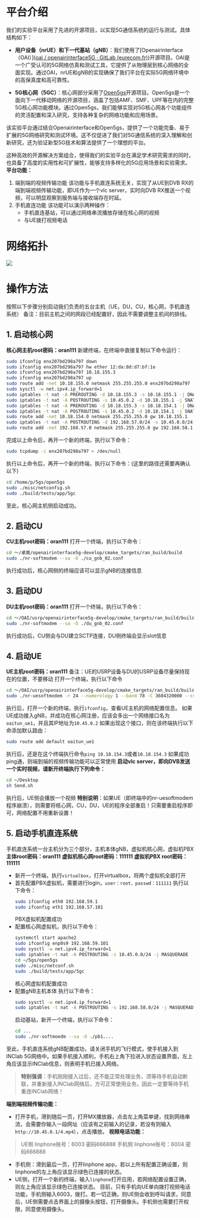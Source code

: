 # 平台介绍
我们的实验平台采用了先进的开源项目，以实现5G通信系统的运行与测试。具体结构如下：

- **用户设备（nrUE）和下一代基站（gNB）**：我们使用了[Openairinterface（OAI）]([oai / openairinterface5G · GitLab (eurecom.fr)](https://gitlab.eurecom.fr/oai/openairinterface5g))开源项目。OAI是一个广受认可的5G网络仿真和测试工具，它提供了从物理层到核心网络的全面实现。通过OAI，nrUE和gNB的实现确保了我们平台在实际5G网络环境中的高保真度和高可靠性。

- **5G核心网（5GC）**：核心网部分采用了[Open5gs]([open5gs.org](https://open5gs.org/))开源项目。Open5gs是一个面向下一代移动网络的开源项目，涵盖了包括AMF、SMF、UPF等在内的完整5G核心网功能模块。通过Open5gs，我们能够实现对5G核心网各个功能组件的灵活配置和深入研究，支持各种复杂的网络功能和应用场景。

该实验平台通过结合Openairinterface和Open5gs，提供了一个功能完备、易于扩展的5G网络研究和测试环境。这不仅促进了我们对5G通信系统的深入理解和创新研究，还为验证新型5G技术和算法提供了一个理想的平台。

这种高效的开源解决方案组合，使得我们的实验平台在满足学术研究需求的同时，也具备了高度的实用性和可扩展性，能够支持多样化的5G应用场景和实验需求。
**平台功能：**
1. 端到端的视频传输功能
	该功能与手机直连系统无关，实现了从UE到DVB RX的端到端视频传输功能，即UE作为一个vlc server，实时向DVB RX推送一个视频，可以明显观察到服务端与接收端存在时延。
2. 手机直连功能
	该功能可以演示两种操作：
	* 手机直连基站，可以通过网络串流播放存储在核心网的视频
	* 与UE拨打视频电话
# 网络拓扑
![](https://image-1301795790.cos.ap-shanghai.myqcloud.com/obidisian/%25E7%25BD%2591%25E7%25BB%259C%25E6%258B%2593%25E6%2589%2591.jpg)
# 操作方法
按照以下步骤分别启动我们负责的五台主机（UE，DU，CU，核心网，手机直连系统）
备注：目前主机之间的网段已经配置好，因此不需要调整主机间的排线。
## 1. 启动核心网
**核心网主机root密码：oran111**
新建终端，在终端中直接复制以下命令运行：
```bash
sudo ifconfig enx207bd298a797 down
sudo ifconfig enx207bd298a797 hw ether 12:da:8d:d7:bf:1e
sudo ifconfig enx207bd298a797 10.18.155.3
sudo ifconfig enx207bd298a797 up
sudo route add -net 10.18.155.0 netmask 255.255.255.0 enx207bd298a797
sudo sysctl -w net.ipv4.ip_forward=1
sudo iptables -t nat -A PREROUTING -d 10.18.155.3 -s 10.18.155.1 -j DNAT --to-destination 10.45.0.2
sudo iptables -t nat -A POSTROUTING -s 10.45.0.2 -d 10.18.155.1 -j SNAT --to-source 10.18.155.3
sudo iptables -t nat -A PREROUTING -d 10.18.155.3 -s 10.18.154.1 -j DNAT --to-destination 10.45.0.2
sudo iptables -t nat -A POSTROUTING -s 10.45.0.2 -d 10.18.154.1 -j SNAT --to-source 10.18.155.3
sudo route add -net 10.18.154.0 netmask 255.255.255.0 gw 10.18.155.1
sudo iptables -t nat -A POSTROUTING -d 192.168.57.0/24 -s 10.45.0.0/24 -j MASQUERADE
sudo route add -net 192.168.57.0 netmask 255.255.255.0 gw 192.168.58.1
```
完成以上命令后，再开一个新的终端，执行以下命令：
```bash
sudo tcpdump -i enx207bd298a797 > /dev/null
```
执行以上命令后，再开一个新的终端，执行以下命令：(这里的路径还需要再确认以下)
```bash
cd /home/p/5gs/open5gs
sudo ./misc/netconfig.sh
sudo ./build/tests/app/5gc
```
至此，核心网主机侧启动成功。
## 2. 启动CU
**CU主机root密码：oran111**
打开一个终端，执行以下命令：
```bash
cd ～/桌面/openairinterface5g-develop/cmake_targets/ran_build/build
sudo ./nr-softmodem --sa -O ./cu_gnb_02.conf
```
执行成功后，核心网侧的终端应该可以显示gNB的连接信息
## 3. 启动DU
**DU主机root密码：oran111**
打开一个终端，执行以下命令：
```bash
cd ～/OAI/usrp/openairinterface5g-develop/cmake_targets/ran_build/build
sudo ./nr-softmodem --sa -O ./du_gnb_02.conf
```
执行成功后，CU侧会与DU建立SCTP连接，DU侧终端会显示slot信息
## 4. 启动UE
**UE主机root密码：oran111**
备注：UE的USRP设备与DU的USRP设备尽量保持现在的位置，不要移动
打开一个终端，执行以下命令
```bash
cd ～/OAI/usrp/openairinterface5g-develop/cmake_targets/ran_build/build
sudo ./nr-uesoftmodem -r 24 --numerology 1 --band 78 -C 3604320000 --ssb 24 --sa --usrp-args type=b200 --ue-rxgain 90 --ue-txgain 20
```
执行后，打开一个新的终端，执行`ifconfig`，查看UE主机的网络配置信息。
如果UE成功接入gNB，并成功在核心网注册，应该会多出一个网络接口名为`oaitun_ue1`，并且其IP地址为`10.45.0.2`
如果出现这个接口，则在该终端执行以下命添加默认路由：
```bash
sudo route add default oaitun_ue1
```
执行后，还是在这个终端执行命令`ping 10.18.154.3`或者`10.18.154.3`
如果成功ping通，则端到端的视频传输功能可以正常使用
**启动vlc server，即向DVB发送一个实时视频，请新开终端执行下列命令：**
```bash
cd ~/Desktop
sh Send.sh
```
执行后，UE侧会播放一个视频
**特别说明**：如果UE（即终端中的nr-uesoftmodem程序崩溃），则需要将核心网，CU，DU，UE的程序全部重启！只需要重启程序即可，网络配置不用重新设置！
## 5. 启动手机直连系统
手机直连系统一台主机分为三个部分，主机本体gNB，虚拟机核心网，虚拟机PBX
**主体root密码：oran111**
**虚拟机核心网root密码：111111**
**虚拟机PBX root密码：111111**
* 新开一个终端，执行`virtualbox`，打开virtualbox，将两个虚拟机全部打开
* 首先配置PBX虚拟机，需要进行login，`user：root，passwd：111111`
	执行以下命令：
	```bash
	sudo ifconfig eth0 192.168.59.1
	sudo ifconfig eth1 192.168.57.101
	```
	PBX虚拟机配置成功
* 配置核心网虚拟机，执行以下命令：
	```bash
	systemctl start apache2
	sudo ifconfig enp0s9 192.168.59.101
	sudo sysctl -w net.ipv4.ip_forward=1
	sudo iptables -t nat -A POSTROUTING -s 10.45.0.0/24 -j MASQUERADE
	cd ~/5gs/open5gs
	sudo ./misc/netconf.sh
	sudo ./build/tests/app/5gc
	```
	核心网虚拟机配置成功
* 配置gNB主机本体
	执行以下命令：
	```bash
	sudo sysctl -w net.ipv4.ip_forward=1
	sudo iptables -t nat -A POSTROUTING -s 192.168.58.0/24 -j MASQUERADE
	```
	启动基站，新开一个终端，执行以下命令：
	```bash
	cd ...
	sudo ./nr-softmoedm --sa -O ./pb1....
	```
至此，手机直连系统gNB配置成功，请关闭手机的飞行模式，使手机接入到INClab 5G网络中。如果手机接入顺利，手机右上角下拉进入状态设置界面，左上角应该显示INClab信息，则表明手机已接入网络。
> **特别强调**：手机刚刚接入过后，还不能正常处理业务，须等待手机自动断联，并重新接入INClab网络后，方可正常使用业务。因此一定要等待手机重连INClab网络！

**端到端视频传输功能：**
* 打开手机，滑到随后一页，打开MX播放器，点击左上角菜单键，找到网络串流，会需要你输入一段网址（应该有之前输入的记录，若没有则输入`http://10.45.0.1/4.mp4`），点击播放。
**视频电话功能：**
> UE侧 linphone账号：6003 密码666888
> 手机侧 linphone账号：6004 密码666888
* 手机侧：滑到最后一页，打开linphone app，若以上所有配置正确设置，则linphone的左上角应该显示绿色已连接的状态。
* UE侧，打开一个新的终端，输入`linphone`打开应用，若网络配置设置正确，则左上角应该显示绿色已连接状态。
目前，只有手机向UE单向拨打视频电话功能，手机侧输入6003，拨打。若一切正确，则UE侧会收到呼叫请求，同意后，UE侧需要点击界面上的摄像头按钮，打开摄像头。手机侧也需要打开权限，同意使用摄像头。
